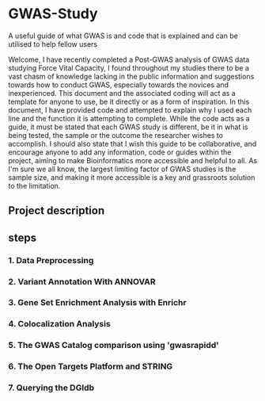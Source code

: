 # GWAS-Study
A useful guide of what GWAS is and code that is explained and can be utilised to help fellow users

Welcome, I have recently completed a Post-GWAS analysis of GWAS data studying Force Vital Capacity, I found throughout my studies there to be a vast chasm of knowledge lacking in the public information and suggestions towards how to conduct GWAS, especially towards the novices and inexperienced. This document and the associated coding will act as a template for anyone to use, be it directly or as a form of inspiration. In this document, I have provided code and attempted to explain why I used each line and the function it is attempting to complete. While the code acts as a guide, it must be stated that each GWAS study is different, be it in what is being tested, the sample or the outcome the researcher wishes to accomplish. I should also state that I wish this guide to be collaborative, and encourage anyone to add any information, code or guides within the project, aiming to make Bioinformatics more accessible and helpful to all. As I'm sure we all know, the largest limiting factor of GWAS studies is the sample size, and making it more accessible is a key and grassroots solution to the limitation.

## Project description

## steps
### 1. Data Preprocessing
### 2. Variant Annotation With ANNOVAR
### 3. Gene Set Enrichment Analysis with Enrichr
### 4. Colocalization Analysis
### 5. The GWAS Catalog comparison using 'gwasrapidd'
### 6. The Open Targets Platform and STRING
### 7. Querying the DGIdb
